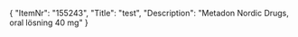 {
  "ItemNr": "155243",
  "Title": "test",
  "Description": "Metadon Nordic Drugs, oral lösning 40 mg"
}
